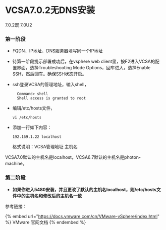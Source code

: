 # VCSA7.0.2无DNS安装

7.0.2既 7.0U2

### 第一阶段

* FQDN，IP地址，DNS服务器填写同一个IP地址
* 待第一阶段提示部署成功后，在vsphere web client里，按F2进入VCSA的配置界面，选择Troubleshooting Mode Options，回车进入，选择Enable SSH，然后回车。确保SSH状态开启。
*   ssh登录VCSA的管理地址，输入shell，

    ```
      Command> shell
      Shell access is granted to root
    ```
*   编辑/etc/hosts文件，

    ```
    vi /etc/hosts
    ```
*   添加一行如下内容：

    ```
    192.169.1.22 localhost  
    ```

    格式说明：VCSA管理地址 主机名

VCSA7.0默认的主机名是localhost，VCSA6.7默认的主机名是photon-machine。

### 第二阶段

* **如果你进入5480安装，并且更改了默认的主机名localhost，则/etc/hosts文件中的主机名和修改后的主机名一致**











参考链接：

{% embed url="https://docs.vmware.com/cn/VMware-vSphere/index.html" %}
VMware 官网文档
{% endembed %}

